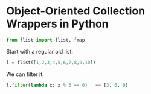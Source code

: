 # Object-Oriented Collection Wrappers in Python

```python
from flist import flist, fmap
```

Start with a regular old list:

```python
l = flist([1,2,3,4,5,6,7,8,9,10])
```

We can filter it:

```python
l.filter(lambda x: x % 3 == 0)   == [3, 6, 9]
```

